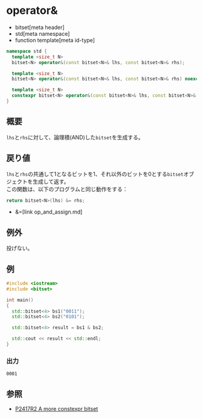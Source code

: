 # operator&
* bitset[meta header]
* std[meta namespace]
* function template[meta id-type]

```cpp
namespace std {
  template <size_t N>
  bitset<N> operator&(const bitset<N>& lhs, const bitset<N>& rhs);          // (1) C++03

  template <size_t N>
  bitset<N> operator&(const bitset<N>& lhs, const bitset<N>& rhs) noexcept; // (1) C++11

  template <size_t N>
  constexpr bitset<N> operator&(const bitset<N>& lhs, const bitset<N>& rhs) noexcept; // (1) C++23
}
```

## 概要
`lhs`と`rhs`に対して、論理積(AND)した`bitset`を生成する。


## 戻り値
`lhs`と`rhs`の共通して1となるビットを1、それ以外のビットを0とする`bitset`オブジェクトを生成して返す。  
この関数は、以下のプログラムと同じ動作をする：

```cpp
return bitset<N>(lhs) &= rhs;
```
* &=[link op_and_assign.md]


## 例外
投げない。


## 例
```cpp example
#include <iostream>
#include <bitset>

int main()
{
  std::bitset<4> bs1("0011");
  std::bitset<4> bs2("0101");

  std::bitset<4> result = bs1 & bs2;

  std::cout << result << std::endl;
}
```

### 出力
```
0001
```


## 参照
- [P2417R2 A more constexpr bitset](https://www.open-std.org/jtc1/sc22/wg21/docs/papers/2022/p2417r2.pdf)
